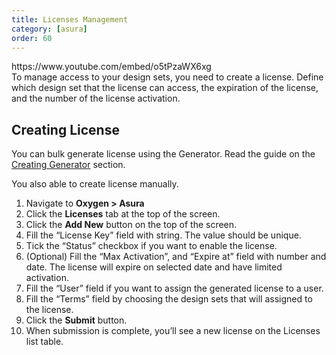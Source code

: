 ```yaml
---
title: Licenses Management
category: [asura]
order: 60
---
```


<div class="wp-block-embed__wrapper">https://www.youtube.com/embed/o5tPzaWX6xg </div>To manage access to your design sets, you need to create a license. Define which design set that the license can access, the expiration of the license, and the number of the license activation.

## Creating License

You can bulk generate license using the Generator. Read the guide on the [Creating Generator](https://markdowntohtml.com/generator#creating-generator) section.

You also able to create license manually.

1. Navigate to **Oxygen &gt; Asura**
2. Click the **Licenses** tab at the top of the screen.
3. Click the **Add New** button on the top of the screen.
4. Fill the “License Key” field with string. The value should be unique.
5. Tick the “Status” checkbox if you want to enable the license.
6. (Optional) Fill the “Max Activation”, and “Expire at” field with number and date. The license will expire on selected date and have limited activation.
7. Fill the “User” field if you want to assign the generated license to a user.
8. Fill the “Terms” field by choosing the design sets that will assigned to the license.
9. Click the **Submit** button.
10. When submission is complete, you’ll see a new license on the Licenses list table.